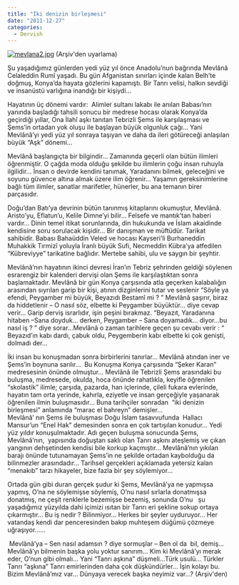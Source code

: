 ```yaml
---
title: "İki denizin birleşmesi"
date: "2011-12-27"
categories: 
  - Dervish
---
```


[![mevlana2.jpg](/uploads/2011/12/mevlana2.jpg)](/uploads/2011/12/mevlana2.jpg "mevlana2.jpg") (Arşiv'den uyarlama)

Şu yaşadığımız günlerden yedi yüz yıl önce Anadolu’nun bağrında Mevlânâ Celaleddin Rumî yaşadı. Bu gün Afganistan sınırları içinde kalan Belh’te doğmuş, Konya’da hayata gözlerini kapamıştı. Bir Tanrı velisi, halkın sevdiği ve insanüstü varlığına inandığı bir kişiydi...

Hayatının üç dönemi vardır:  Alimler sultanı lakabı ile anılan Babası’nın yanında başladığı tahsili sonucu bir medrese hocası olarak Konya’da geçirdiği yıllar, Ona İlahî aşkı tanıtan Tebrizli Şems ile karşılaşması ve Şems’in ortadan yok oluşu ile başlayan büyük olgunluk çağı... Yani Mevlânâ’yı yedi yüz yıl sonraya taşıyan ve daha da ileri götüreceği anlaşılan  büyük “Aşk” dönemi...

Mevlânâ başlangıçta bir bilgindir... Zamanında geçerli olan bütün ilimleri öğrenmiştir. O çağda moda olduğu şekilde bu ilimlerin çoğu insan ruhuyla ilgilidir... İnsan o devirde kendini tanımak, Yaradanını bilmek, geleceğini ve soyunu güvence altına almak üzere ilim öğrenir... Yaşamın gereksinimlerine bağlı tüm ilimler, sanatlar marifetler, hünerler, bu ana temanın birer parçasıdır.

Doğu’dan Batı’ya devrinin bütün tanınmış kitaplarını okumuştur, Mevlânâ. Aristo’yu, Eflatun’u, Kelile Dimne’yi bilir... Felsefe ve mantık’tan haberi vardır... Dinin temel itikat sorunlarında, din hukukunda ve İslam akaidinde kendisine soru sorulacak kişidir... Bir danışman ve müftüdür. Tarikat sahibidir. Babası Bahaüddin Veled ve hocası Kayseri’li Burhaneddin Muhakkik Tırmizî yoluyla İranlı büyük Sufi, Necmeddin Kübra’ya atfedilen “Kübreviyye” tarikatine bağlıdır. Mertebe sahibi, ulu ve saygın bir şeyhtir.

Mevlânâ’nın hayatının ikinci devresi İran’ın Tebriz şehrinden geldiği söylenen esrarengiz bir kalenderi dervişi olan Şems ile karşılaştıktan sonra başlamaktadır. Mevlânâ bir gün Konya çarşısında atla geçerken kalabalığın arasından sıyrılan garip bir kişi, atının dizginlerini tutar ve seslenir “Söyle ya efendi, Peygamber mi büyük, Beyazıdı Bestamî mi ? ” Mevlânâ şaşırır, biraz da hiddetlenir – O nasıl söz, elbette ki Peygamber büyüktür... diye cevap verir... Garip derviş israrlıdır, işin peşini bırakmaz. “Beyazıt, Yaradanına hitaben –Sana doyduk... derken, Peygamber – Sana doyamadık... diyor...bu nasıl iş ? ” diye sorar...Mevlânâ o zaman tarihlere geçen şu cevabı verir : “ Beyazıd’ın kabı dardı, çabuk oldu, Peygemberin kabı elbette ki çok genişti, dolmadı der...

İki insan bu konuşmadan sonra birbirlerini tanırlar... Mevlânâ atından iner ve Şems’in boynuna sarılır...  Bu Konuşma Konya çarşısında “Şeker Karan” medresesinin önünde olmuştur... Mevlânâ ile Tebrizli Şems arasındaki bu buluşma, medresede, okulda, hoca önünde rahatlıkla, keyifle öğrenilen “skolastik” ilimle; çarşıda, pazarda, han içlerinde, çileli fukara evlerinde, hayatın tam orta yerinde, kahırla, eziyetle ve insan gerçeğiyle yaşanarak öğrenilen ilmin buluşmasıdır... Buna tarihçiler sonradan  “iki denizin birleşmesi” anlamında “marac el bahreyn” demişler...                                     Mevlânâ’ nın Şems ile buluşması Doğu İslam tasavvufunda  Hallacı Mansur’un “Enel Hak” demesinden sonra en çok tartışılan konudur... Yedi yüz yıldır konuşulmaktadır. Adı geçen buluşma sonucunda Şems, Mevlânâ’nın,  yapısında doğuştan saklı olan Tanrı aşkını ateşlemiş ve çıkan yangının dehşetinden kendisi bile korkup kaçmıştır... Mevlânâ’nın yıkılan barajı önünde tutunamayan Şems’in ne şekilde ortadan kaybolduğu da bilinmezler arasındadır... Tarihsel gerçekleri açıklamada yetersiz kalan “menakıb” tarzı hikayeler, bize fazla bir şey söylemiyor...

Ortada gün gibi duran gerçek şudur ki Şems, Mevlânâ’ya ne yapmışsa yapmış, O’na ne söylemişse söylemiş, O’nu nasıl sırlarla donatmışsa donatmış, ne çeşit renklerle bezemişse bezemiş, sonunda O’nu   şu yaşadığımız yüzyılda dahi içimizi ısıtan bir Tanrı eri şekline sokup ortaya çıkarmıştır... Bu iş nedir ? Bilinmiyor... Herkes bir şeyler uyduruyor... Her vatandaş kendi dar penceresinden bakıp muhteşem düğümü çözmeye uğraşıyor......

 Mevlânâ’ya – Sen nasıl adamsın ? diye sormuşlar – Ben ol da  bil, demiş... Mevlânâ’yı bilmenin başka yolu yoktur sanırım... Kim ki Mevlânâ’yı merak eder, O’nun gibi olmalı... Yani “Tanrı aşkına” düşmeli...Türk usulü... Türkler Tanrı “aşkına” Tanrı emirlerinden daha çok düşkündürler... İşin kolayı bu. Bizim Mevlânâ’mız var... Dünyaya verecek başka neyimiz var...? (Arşiv'den)

